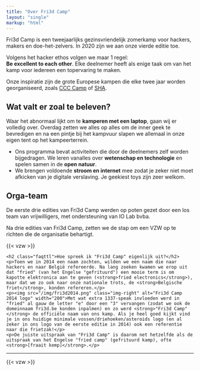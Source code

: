 ```yaml
---
title: "Over Fri3d Camp"
layout: "single"
markup: "html"
---
```

<div class="block--centered">
	<p>Fri3d Camp is een tweejaarlijks gezinsvriendelijk zomerkamp voor hackers, makers en doe-het-zelvers. In 2020 zijn we aan onze vierde editie toe.</p>
	<p>Volgens het hacker ethos volgen we maar 1 regel:<br>
		<strong>Be excellent to each other</strong>. Elke deelnemer heeft als enige taak om van het kamp voor iedereen een topervaring te maken.</p>
	<p>Onze inspiratie zijn de grote Europese kampen die elke twee jaar worden georganiseerd, zoals <a href="https://events.ccc.de/camp/">CCC Camp</a> of <a href="https://sha2017.org/">SHA</a>.</p>
    <h2>Wat valt er zoal te beleven?</h2>
    <p>Waar het abnormaal lijkt om te <strong>kamperen met een laptop</strong>, gaan wij er volledig over. Overdag zetten we alles op alles om de inner geek te bevredigen en na een pintje bij het kampvuur slapen we allemaal in onze eigen tent op het kampeerterrein.</p>
    <ul>
    <li>Ons programma bevat activiteiten die door de deelnemers zelf worden bijgedragen. We leren vanalles over <strong>wetenschap en technologie</strong> en spelen samen in de <strong>open natuur</strong>.</li>
    <li>We brengen voldoende <strong>stroom en internet</strong> mee zodat je zeker niet moet afkicken van je digitale verslaving. Je geekiest toys zijn zeer welkom.</li></ul>
    <h2>Orga-team</h2>
	<p>De eerste drie edities van Fri3d Camp werden op poten gezet door een los team van vrijwilligers, met ondersteuning van IO Lab bvba.</p>
	<p>Na drie edities van Fri3d Camp, zetten we de stap om een VZW op te richten die de organisatie behartigt.</p>
    </div>

<div class="block--centered">
	{{< vzw >}}
</div>
<div class="block--centered">

    <h2 class="faqttl">Hoe spreek ik "Fri3d Camp" eigenlijk uit?</h2>
    <p>Toen we in 2014 een naam zochten, wilden we een naam die naar hackers en naar België refereerde. Na lang zoeken kwamen we erop uit dat "fried" (van het Engelse "gefrituurd") een mooie term is om kapotte elektronica aan te geven (<strong>fried electronics</strong>), maar dat we zo ook naar onze nationale trots, de <strong>Belgische friet</strong>, konden refereren.</p>
    <p><img src="/img/fri3d2014.png" class="img-right" alt="Fri3d Camp 2014 logo" width="200">Met wat extra 1337-speak invloeden werd in "fried" al gauw de letter "e" door een "3" vervangen (zodat we ook de domeinnaam fri3d.be konden inpalmen) en zo werd <strong>"Fri3d Camp"</strong> de officiële naam van ons kamp. Als je heel goed kijkt vind je in ons huidige minimale vossen/driehoeken/asteroids logo (en al zeker in ons logo van de eerste editie in 2014) ook een referentie naar die frietzak!</p>
    <p>De juiste uitspraak van "Fri3d Camp" is daarom net hetzelfde als de uitspraak van het Engelse "fried camp" (gefrituurd kamp), ofte <strong>[fraait kemp]</strong>.</p>
</div>
<hr class="gridrule" />
<div class="block--centered">
	{{< vzw >}}
</div>
